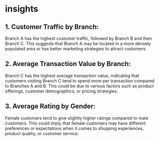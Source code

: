 # insights

## 1. Customer Traffic by Branch:

Branch A has the highest customer traffic, followed by Branch B and then Branch C. This suggests that Branch A may be located in a more densely populated area or has better marketing strategies to attract customers.

## 2. Average Transaction Value by Branch:

Branch C has the highest average transaction value, indicating that customers visiting Branch C tend to spend more per transaction compared to Branches A and B. This could be due to various factors such as product offerings, customer demographics, or pricing strategies.

## 3. Average Rating by Gender:

Female customers tend to give slightly higher ratings compared to male customers. This could imply that female customers may have different preferences or expectations when it comes to shopping experiences, product quality, or customer service.
